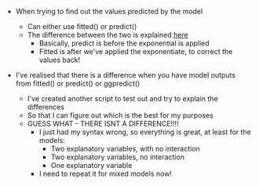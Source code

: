 - When trying to find out the values predicted by the model 
  - Can either use fitted() or predict()
  - The difference between the two is explained [here](https://stackoverflow.com/questions/12201439/is-there-a-difference-between-the-r-functions-fitted-and-predict)
    - Basically, predict is before the exponential is applied 
    - Fitted is after we've applied the exponentiate, to correct the values back! 
    
- I've realised that there is a difference when you have model outputs from fitted() or predict() or ggpredict() 
  - I've created another script to test out and try to explain the differences
  - So that I can figure out which is the best for my purposes
  - GUESS WHAT - THERE ISNT A DIFFERENCE!!!! 
    - I just had my syntax wrong, so everything is great, at least for the models: 
      - Two explanatory variables, with no interaction
      - Two explanatory variables, no interaction
      - One explanatory variable 
    - I need to repeat it for mixed models now! 